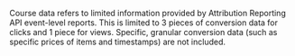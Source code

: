 Course data refers to limited information provided by Attribution Reporting API event-level reports.
This is limited to 3 pieces of conversion data for clicks and 1 piece for
views. Specific, granular conversion data (such as specific prices of items
and timestamps)  are not included.